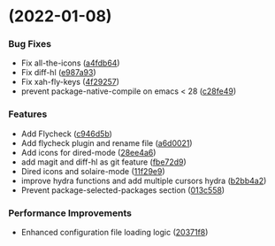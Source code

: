 #  (2022-01-08)


### Bug Fixes

* Fix all-the-icons ([a4fdb64](https://github.com/FlyfishO25/.emacs.d/commit/a4fdb648938b2411729297b4e41cdfe8385a629f))
* Fix diff-hl ([e987a93](https://github.com/FlyfishO25/.emacs.d/commit/e987a93d1a956348e5a9f193912b6eb724c13070))
* Fix xah-fly-keys ([4f29257](https://github.com/FlyfishO25/.emacs.d/commit/4f292575b3d29a5dedb736c541dc67f76d244f94))
* prevent package-native-compile on emacs < 28 ([c28fe49](https://github.com/FlyfishO25/.emacs.d/commit/c28fe4964933dc1de26513d3de1ac8c9f233ed0b))


### Features

* Add Flycheck ([c946d5b](https://github.com/FlyfishO25/.emacs.d/commit/c946d5b395cc514c6001ca88bc49f96b1d02cfce))
* Add flycheck plugin and rename file ([a6d0021](https://github.com/FlyfishO25/.emacs.d/commit/a6d0021bde798d72b4cbd15a94d532bffd77c710))
* Add icons for dired-mode ([28ee4a6](https://github.com/FlyfishO25/.emacs.d/commit/28ee4a6a5ee161bc5d184745ae1822e042221c1e))
* add magit and diff-hl as git feature ([fbe72d9](https://github.com/FlyfishO25/.emacs.d/commit/fbe72d9b7605d49b99776cb4b725a522f3e0953d))
* Dired icons and solaire-mode ([11f29e9](https://github.com/FlyfishO25/.emacs.d/commit/11f29e947803e1630e0eac778167ba4590637abc))
* improve hydra functions and add multiple cursors hydra ([b2bb4a2](https://github.com/FlyfishO25/.emacs.d/commit/b2bb4a2ea3fa4e6006d0adf27ed54123e531dbb4))
* Prevent package-selected-packages section ([013c558](https://github.com/FlyfishO25/.emacs.d/commit/013c558884a78e3e3fee2beb07284dbfc0011e24))


### Performance Improvements

* Enhanced configuration file loading logic ([20371f8](https://github.com/FlyfishO25/.emacs.d/commit/20371f837ea7a877abd2ab1d837043457f002329))



